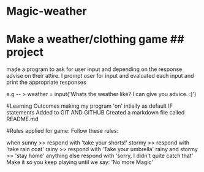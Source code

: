 # Magic-weather

# Make a weather/clothing game ## project
made a program to ask for user input and depending on the response advise on their attire. I prompt user for input and evaluated each input and print the appropriate responses

e.g -- > weather = input('Whats the weather like? I can give you advice. :)')

#Learning Outcomes
making my program 'on' intially as default
IF statements
Added to GIT AND GITHUB
Created a markdown file called README.md

#Rules applied for game:
Follow these rules:

when sunny >> respond with 'take your shorts!'
stormy >> respond with 'take rain coat'
rainy >> respond with 'Take your umbrella'
rainy and stormy >> 'stay home'
anything else respond with 'sorry, I didn't quite catch that'
Make it so you keep playing until we say: 'No more Magic'
